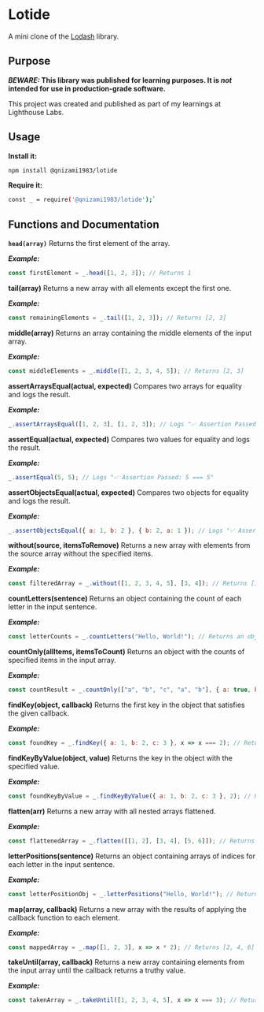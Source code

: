# Lotide

A mini clone of the [Lodash](https://lodash.com) library.

## Purpose

**_BEWARE:_ This library was published for learning purposes. It is _not_ intended for use in production-grade software.**

This project was created and published as part of my learnings at Lighthouse Labs.

## Usage

**Install it:**

```sh
npm install @qnizami1983/lotide
```


**Require it:**

```sh
const _ = require('@qnizami1983/lotide');`
```
## Functions and Documentation
**`head(array)`**
Returns the first element of the array.

***Example:***

```javascript
const firstElement = _.head([1, 2, 3]); // Returns 1
```
**tail(array)**
Returns a new array with all elements except the first one.

***Example:***

```javascript
const remainingElements = _.tail([1, 2, 3]); // Returns [2, 3]
```
**middle(array)**
Returns an array containing the middle elements of the input array.

***Example:***

```javascript
const middleElements = _.middle([1, 2, 3, 4, 5]); // Returns [2, 3]
```
**assertArraysEqual(actual, expected)**
Compares two arrays for equality and logs the result.

***Example:***

```javascript
_.assertArraysEqual([1, 2, 3], [1, 2, 3]); // Logs "✅ Assertion Passed: [1, 2, 3] === [1, 2, 3]"
```
**assertEqual(actual, expected)**
Compares two values for equality and logs the result.

***Example:***

```javascript
_.assertEqual(5, 5); // Logs "✅ Assertion Passed: 5 === 5"
```
**assertObjectsEqual(actual, expected)**
Compares two objects for equality and logs the result.

***Example:***

```javascript
_.assertObjectsEqual({ a: 1, b: 2 }, { b: 2, a: 1 }); // Logs "✅ Assertion Passed: [object Object] === [object Object]"
```
**without(source, itemsToRemove)**
Returns a new array with elements from the source array without the specified items.

***Example:***

```javascript
const filteredArray = _.without([1, 2, 3, 4, 5], [3, 4]); // Returns [1, 2, 5]
```
**countLetters(sentence)**
Returns an object containing the count of each letter in the input sentence.

***Example:***

```javascript
const letterCounts = _.countLetters("Hello, World!"); // Returns an object with letter counts
```
**countOnly(allItems, itemsToCount)**
Returns an object with the counts of specified items in the input array.

***Example:***

```javascript
const countResult = _.countOnly(["a", "b", "c", "a", "b"], { a: true, b: true }); // Returns an object with counts
```
**findKey(object, callback)**
Returns the first key in the object that satisfies the given callback.

***Example:***

```javascript
const foundKey = _.findKey({ a: 1, b: 2, c: 3 }, x => x === 2); // Returns "b"
```
**findKeyByValue(object, value)**
Returns the key in the object with the specified value.

***Example:***

```javascript
const foundKeyByValue = _.findKeyByValue({ a: 1, b: 2, c: 3 }, 2); // Returns "b"
```
**flatten(arr)**
Returns a new array with all nested arrays flattened.

***Example:***

```javascript
const flattenedArray = _.flatten([[1, 2], [3, 4], [5, 6]]); // Returns [1, 2, 3, 4, 5, 6]
```
**letterPositions(sentence)**
Returns an object containing arrays of indices for each letter in the input sentence.

***Example:***

```javascript
const letterPositionObj = _.letterPositions("Hello, World!"); // Returns an object with arrays of indices
```
**map(array, callback)**
Returns a new array with the results of applying the callback function to each element.

***Example:***

```javascript
const mappedArray = _.map([1, 2, 3], x => x * 2); // Returns [2, 4, 6]
```
**takeUntil(array, callback)**
Returns a new array containing elements from the input array until the callback returns a truthy value.

***Example:***

```javascript
const takenArray = _.takeUntil([1, 2, 3, 4, 5], x => x === 3); // Returns [1, 2]
```